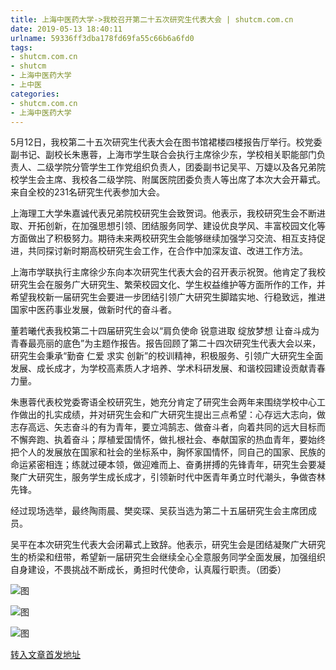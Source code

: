 ```yaml
---
title: 上海中医药大学->我校召开第二十五次研究生代表大会 | shutcm.com.cn
date: 2019-05-13 18:40:11
urlname: 59336ff3dba178fd69fa55c66b6a6fd0
tags: 
- shutcm.com.cn
- shutcm
- 上海中医药大学
- 上中医
categories:
- shutcm.com.cn
- 上海中医药大学
---
```



5月12日，我校第二十五次研究生代表大会在图书馆裙楼四楼报告厅举行。校党委副书记、副校长朱惠蓉，上海市学生联合会执行主席徐少东，学校相关职能部门负责人、二级学院分管学生工作党组织负责人，团委副书记吴平、万婕以及各兄弟院校学生会主席、我校各二级学院、附属医院团委负责人等出席了本次大会开幕式。来自全校的231名研究生代表参加大会。

上海理工大学朱嘉诚代表兄弟院校研究生会致贺词。他表示，我校研究生会不断进取、开拓创新，在加强思想引领、团结服务同学、建设优良学风、丰富校园文化等方面做出了积极努力。期待未来两校研究生会能够继续加强学习交流、相互支持促进，共同探讨新时期高校研究生会工作，在合作中加深友谊、改进工作方法。

上海市学联执行主席徐少东向本次研究生代表大会的召开表示祝贺。他肯定了我校研究生会在服务广大研究生、繁荣校园文化、学生权益维护等方面所作的工作，并希望我校新一届研究生会要进一步团结引领广大研究生脚踏实地、行稳致远，推进国家中医药事业发展，做新时代的奋斗者。

董若曦代表我校第二十四届研究生会以“肩负使命 锐意进取 绽放梦想 让奋斗成为青春最亮丽的底色”为主题作报告。报告回顾了第二十四次研究生代表大会以来，研究生会秉承“勤奋 仁爱 求实 创新”的校训精神，积极服务、引领广大研究生全面发展、成长成才，为学校高素质人才培养、学术科研发展、和谐校园建设贡献青春力量。

朱惠蓉代表校党委寄语全校研究生，她充分肯定了研究生会两年来围绕学校中心工作做出的扎实成绩，并对研究生会和广大研究生提出三点希望：心存远大志向，做志存高远、矢志奋斗的有为青年，要立鸿鹄志、做奋斗者，向着共同的远大目标而不懈奔跑、执着奋斗；厚植爱国情怀，做扎根社会、奉献国家的热血青年，要始终把个人的发展放在国家和社会的坐标系中，胸怀家国情怀，同自己的国家、民族的命运紧密相连；练就过硬本领，做迎难而上、奋勇拼搏的先锋青年，研究生会要凝聚广大研究生，服务学生成长成才，引领新时代中医青年勇立时代潮头，争做杏林先锋。

经过现场选举，最终陶雨晨、樊奕琛、吴荻当选为第二十五届研究生会主席团成员。

吴平在本次研究生代表大会闭幕式上致辞。他表示，研究生会是团结凝聚广大研究生的桥梁和纽带，希望新一届研究生会继续全心全意服务同学全面发展，加强组织自身建设，不畏挑战不断成长，勇担时代使命，认真履行职责。（团委）



![图](https://www.shutcm.edu.cn/_upload/article/images/93/1d/e7b2207e430da59dedda67a97fa2/5fe3b4e6-3b51-4012-8e03-2b5bb95d76fe.jpg)

![图](https://www.shutcm.edu.cn/_upload/article/images/93/1d/e7b2207e430da59dedda67a97fa2/7fe14b55-f27a-4bc9-b4db-1d9b1db94ce1.jpg)

![图](https://www.shutcm.edu.cn/_upload/article/images/93/1d/e7b2207e430da59dedda67a97fa2/0eda01ed-078c-4612-86fb-065aff6ba507.jpg)

[转入文章首发地址](https://www.shutcm.edu.cn/2019/0513/c221a104253/page.htm)